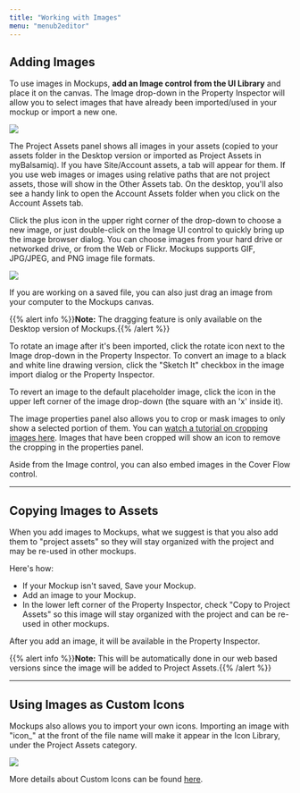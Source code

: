 ```yaml
---
title: "Working with Images"
menu: "menub2editor"
---
```


## Adding Images

To use images in Mockups, **add an Image control from the UI Library** and place it on the canvas. The Image drop-down in the Property Inspector will allow you to select images that have already been imported/used in your mockup or import a new one.

![](http://media.balsamiq.com/img/support/docs/m4d/help_importimage.png)

The Project Assets panel shows all images in your assets (copied to your assets folder in the Desktop version or imported as Project Assets in myBalsamiq). If you have Site/Account assets, a tab will appear for them. If you use web images or images using relative paths that are not project assets, those will show in the Other Assets tab. On the desktop, you'll also see a handy link to open the Account Assets folder when you click on the Account Assets tab.

Click the plus icon in the upper right corner of the drop-down to choose a new image, or just double-click on the Image UI control to quickly bring up the image browser dialog. You can choose images from your hard drive or networked drive, or from the Web or Flickr. Mockups supports GIF, JPG/JPEG, and PNG image file formats.

![](http://media.balsamiq.com/img/support/docs/m4d/tutproj_copytoprojectassets.png)

If you are working on a saved file, you can also just drag an image from your computer to the Mockups canvas.

{{% alert info %}}**Note:** The dragging feature is only available on the Desktop version of Mockups.{{% /alert %}}

To rotate an image after it's been imported, click the rotate icon next to the Image drop-down in the Property Inspector. To convert an image to a black and white line drawing version, click the "Sketch It" checkbox in the image import dialog or the Property Inspector.

To revert an image to the default placeholder image, click the icon in the upper left corner of the image drop-down (the square with an 'x' inside it).

The image properties panel also allows you to crop or mask images to only show a selected portion of them. You can [watch a tutorial on cropping images here](https://support.balsamiq.com/tutorials/croptool/). Images that have been cropped will show an icon to remove the cropping in the properties panel.

Aside from the Image control, you can also embed images in the Cover Flow control.

* * *

## Copying Images to Assets

When you add images to Mockups, what we suggest is that you also add them to "project assets" so they will stay organized with the project and may be re-used in other mockups.

Here's how:

*   If your Mockup isn't saved, Save your Mockup.
*   Add an image to your Mockup.
*   In the lower left corner of the Property Inspector, check "Copy to Project Assets" so this image will stay organized with the project and can be re-used in other mockups.

After you add an image, it will be available in the Property Inspector.

{{% alert info %}}**Note:** This will be automatically done in our web based versions since the image will be added to Project Assets.{{% /alert %}}

* * *

## Using Images as Custom Icons

Mockups also allows you to import your own icons. Importing an image with "icon_" at the front of the file name will make it appear in the Icon Library, under the Project Assets category.

![](http://media.balsamiq.com/img/support/docs/m4d/help_customiconlibrary.png)

More details about Custom Icons can be found [here](../icons/#adding-your-own-custom-icons).
